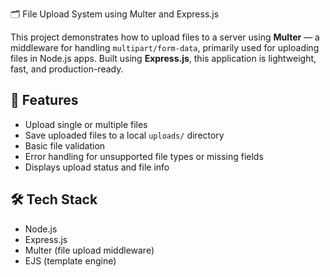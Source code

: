  🗂️ File Upload System using Multer and Express.js

This project demonstrates how to upload files to a server using **Multer** — a middleware for handling `multipart/form-data`, primarily used for uploading files in Node.js apps. Built using **Express.js**, this application is lightweight, fast, and production-ready.

## 🚀 Features

- Upload single or multiple files
- Save uploaded files to a local `uploads/` directory
- Basic file validation
- Error handling for unsupported file types or missing fields
- Displays upload status and file info

## 🛠️ Tech Stack

- Node.js
- Express.js
- Multer (file upload middleware)
- EJS (template engine)
